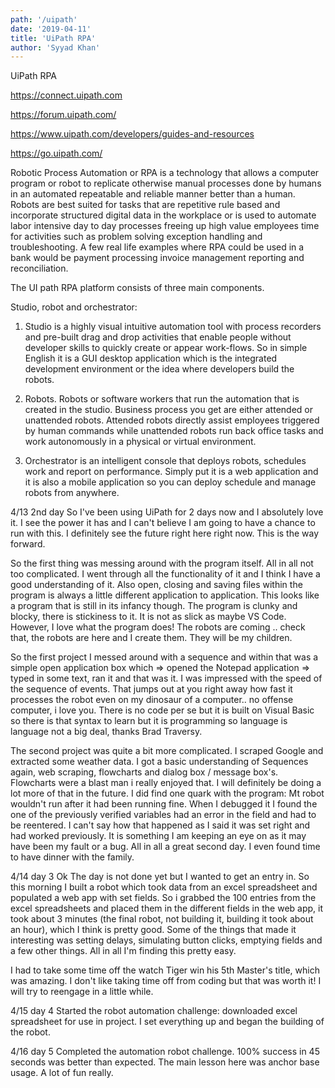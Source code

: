 ```yaml
---
path: '/uipath'
date: '2019-04-11'
title: 'UiPath RPA'
author: 'Syyad Khan'
---
```


UiPath RPA

https://connect.uipath.com

https://forum.uipath.com/

https://www.uipath.com/developers/guides-and-resources

https://go.uipath.com/

Robotic Process Automation or RPA is a technology that allows a computer program or robot to replicate otherwise manual processes done by humans in an automated repeatable and reliable manner better than a human. Robots are best suited for tasks that are repetitive rule based and incorporate structured digital data in the workplace or is used to automate labor intensive day to day processes freeing up high value employees time for activities such as problem solving exception handling and troubleshooting. A few real life examples where RPA could be used in a bank would be payment processing invoice management reporting and reconciliation.

The UI path RPA platform consists of three main components.

Studio, robot and orchestrator:

1. Studio is a highly visual intuitive automation tool with process recorders and pre-built drag and drop activities that enable people without developer skills to quickly create or appear work-flows. So in simple English it is a GUI desktop application which is the integrated development environment or the idea where developers build the robots.

2. Robots. Robots or software workers that run the automation that is created in the studio. Business process you get are either attended or unattended robots. Attended robots directly assist employees triggered by human commands while unattended robots run back office tasks and work autonomously in a physical or virtual environment.

3. Orchestrator is an intelligent console that deploys robots, schedules work and report on performance. Simply put it is a web application and it is also a mobile application so you can deploy schedule and manage robots from anywhere.

4/13 2nd day
So I've been using UiPath for 2 days now and I absolutely love it. I see the power it has and I can't believe I am going to have a chance to run with this. I definitely see the future right here right now. This is the way forward.

So the first thing was messing around with the program itself. All in all not too complicated. I went through all the functionality of it and I think I have a good understanding of it. Also open, closing and saving files within the program is always a little different application to application. This looks like a program that is still in its infancy though. The program is clunky and blocky, there is stickiness to it. It is not as slick as maybe VS Code. However, I love what the program does! The robots are coming .. check that, the robots are here and I create them. They will be my children.

So the first project I messed around with a sequence and within that was a simple open application box which => opened the Notepad application => typed in some text, ran it and that was it. I was impressed with the speed of the sequence of events. That jumps out at you right away how fast it processes the robot even on my dinosaur of a computer.. no offense computer, i love you. There is no code per se but it is built on Visual Basic so there is that syntax to learn but it is programming so language is language not a big deal, thanks Brad Traversy.

The second project was quite a bit more complicated. I scraped Google and extracted some weather data. I got a basic understanding of Sequences again, web scraping, flowcharts and dialog box / message box's. Flowcharts were a blast man i really enjoyed that. I will definitely be doing a lot more of that in the future. I did find one quark with the program: Mt robot wouldn't run after it had been running fine. When I debugged it I found the one of the previously verified variables had an error in the field and had to be reentered. I can't say how that happened as I said it was set right and had worked previously. It is something I am keeping an eye on as it may have been my fault or a bug. All in all a great second day. I even found time to have dinner with the family.

4/14 day 3
Ok
The day is not done yet but I wanted to get an entry in. So this morning I built a robot which took data from an excel spreadsheet and populated a web app with set fields. So i grabbed the 100 entries from the excel spreadsheets and placed them in the different fields in the web app, it took about 3 minutes (the final robot, not building it, building it took about an hour), which I think is pretty good. Some of the things that made it interesting was setting delays, simulating button clicks, emptying fields and a few other things. All in all I'm finding this pretty easy.

I had to take some time off the watch Tiger win his 5th Master's title, which was amazing. I don't like taking time off from coding but that was worth it! I will try to reengage in a little while.

4/15 day 4
Started the robot automation challenge: downloaded excel spreadsheet for use in project. I set everything up and began the building of the robot.

4/16 day 5
Completed the automation robot challenge. 100% success in 45 seconds was better than expected. The main lesson here was anchor base usage. A lot of fun really.
